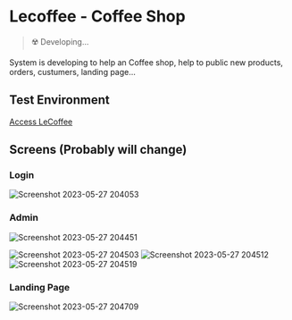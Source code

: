 # Lecoffee - Coffee Shop

> ☢️ Developing...

System is developing to help an Coffee shop, help to public new products, orders, custumers, landing page...

## Test Environment

<a href="www.devpree.com.br/lecoffee">Access LeCoffee</a>

## Screens (Probably will change)

### Login
![Screenshot 2023-05-27 204053](https://github.com/GeovaniTech/lecoffee/assets/84943777/87098e42-7980-4801-868e-fe6669548a59)

### Admin
![Screenshot 2023-05-27 204451](https://github.com/GeovaniTech/lecoffee/assets/84943777/e55962bd-b0c0-4b64-8eb8-4de306ec484f)

![Screenshot 2023-05-27 204503](https://github.com/GeovaniTech/lecoffee/assets/84943777/a9bf4ae5-801a-4f35-9007-ceb8da17d2b3)
![Screenshot 2023-05-27 204512](https://github.com/GeovaniTech/lecoffee/assets/84943777/8648bd24-48ce-4a99-9c80-251dc47cfb7e)
![Screenshot 2023-05-27 204519](https://github.com/GeovaniTech/lecoffee/assets/84943777/bcf88774-6ad5-47f3-adea-27a0e1f8096b)

### Landing Page
![Screenshot 2023-05-27 204709](https://github.com/GeovaniTech/lecoffee/assets/84943777/88df13bc-cd7a-4594-bd6b-34b0cc63c71f)
